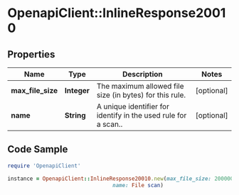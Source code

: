 # OpenapiClient::InlineResponse20010

## Properties

Name | Type | Description | Notes
------------ | ------------- | ------------- | -------------
**max_file_size** | **Integer** | The maximum allowed file size (in bytes) for this rule. | [optional] 
**name** | **String** | A unique identifier for identify in the used rule for a scan.. | [optional] 

## Code Sample

```ruby
require 'OpenapiClient'

instance = OpenapiClient::InlineResponse20010.new(max_file_size: 200000000,
                                 name: File scan)
```


